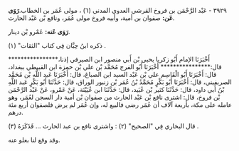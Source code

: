 ٣٩٢٩ - عَبْد الرَّحْمَن بن فروخ القرشي العدوي المدني (٦) ، مولى عُمَر بن الخطاب.**رَوَى عَن:** صفوان بن أمية، وأبيه فروخ مولى عُمَر، ونافع بْن عَبْد الحارث.

**رَوَى عَنه:** عَمْرو بْن دينار.

ذكره ابنُ حِبَّان فِي كتاب "الثقات" (١) .

أَخْبَرَنَا الإمام أَبُو زكريا يحيى بْن أَبي منصور ابن الصيرفي إذنا،**************** قال:**************** أَخْبَرَنَا أَبُو الفرج مُحَمَّد بْن علي بْن حمزة ابن القبيطي ببغداد، قال: أَخْبَرَنَا أَبُو الْقَاسِم علي بْن عَبْد السيد ابن الصباغ، قال: أَخْبَرَنَا عَبد اللَّه بْن مُحَمَّد الصريفيني، قال: أَخْبَرَنَا أَبُو بَكْرٍ مُحَمَّدُ بْنُ عُمَر بْن زنبور الوراق، قال: حَدَّثَنَا أَبُو بَكْرٍ عَبد اللَّهِ بْنُ أَبي داود، قال: حَدَّثَنَا كثير بْن عُبَيد، قال: حَدَّثَنَا ابن عُيَيْنَة، عَنْ عَمْرو، عَنْ عَبْد الرَّحْمَن بْن فروخ، قال: اشترى نافع بْن عَبْد الحارث من صفوان بْن أمية دار السجن لعُمَر، وهو عامله على مكة، بأربعة آلاف أن عُمَر رضي فالبيع له، وإن عُمَر لم يرض فلصفوان أربع مئة درهم.

قال البخاري فِي "الصحيح" (٢) : واشترى نافع بن عبد الحارث ... فَذَكَرَهُ (٣) .

وقد وقع لنا بعلو عنه.